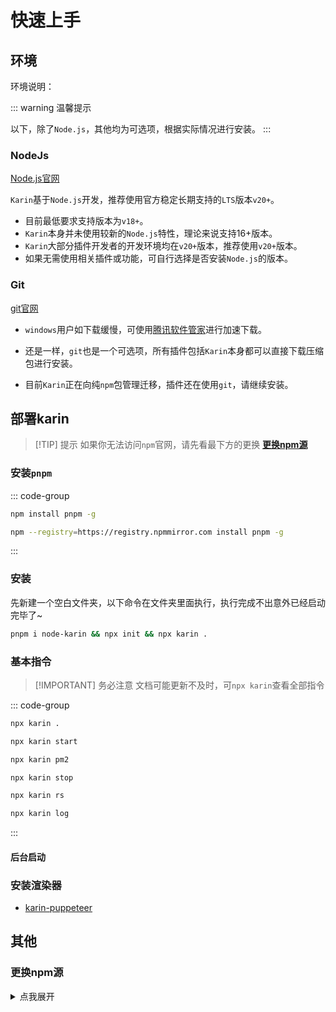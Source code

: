 # 快速上手

## 环境

环境说明：

::: warning 温馨提示

以下，除了`Node.js`，其他均为可选项，根据实际情况进行安装。
:::

### NodeJs <Badge type="danger" text="必装 " /> 

[Node.js官网][Node.js]

`Karin`基于`Node.js`开发，推荐使用官方稳定长期支持的`LTS`版本`v20+`。

- 目前最低要求支持版本为`v18+`。
- `Karin`本身并未使用较新的`Node.js`特性，理论来说支持16+版本。
- `Karin`大部分插件开发者的开发环境均在`v20+`版本，推荐使用`v20+`版本。
- 如果无需使用相关插件或功能，可自行选择是否安装`Node.js`的版本。

### Git <Badge type="danger" text="必装 " /> 

[git官网](https://git-scm.com/)

- `windows`用户如下载缓慢，可使用[腾讯软件管家][腾讯软件管家]进行加速下载。
- 还是一样，`git`也是一个可选项，所有插件包括`Karin`本身都可以直接下载压缩包进行安装。

- 目前`Karin`正在向纯`npm`包管理迁移，插件还在使用`git`，请继续安装。

## 部署karin

> [!TIP] 提示
> 如果你无法访问`npm`官网，请先看最下方的更换 [**更换npm源**](#更换npm源)

### 安装`pnpm`

::: code-group

```bash [官方源]
npm install pnpm -g
```

```bash [国内源]
npm --registry=https://registry.npmmirror.com install pnpm -g
```

:::

### 安装

先新建一个空白文件夹，以下命令在文件夹里面执行，执行完成不出意外已经启动完毕了~

```bash
pnpm i node-karin && npx init && npx karin .
```

### 基本指令

> [!IMPORTANT] 务必注意
> 文档可能更新不及时，可`npx karin`查看全部指令

::: code-group

```bash [前台启动]
npx karin .
```

```bash [前台启动]
npx karin start
```

```bash [后台启动]
npx karin pm2
```

```bash [后台停止]
npx karin stop
```

```bash [重启pm2]
npx karin rs
```

```bash [查看pm2日志]
npx karin log
```

:::

#### 后台启动

### 安装渲染器

- [karin-puppeteer](./render.md)

## 其他

### 更换npm源

<details>
  <summary>点我展开</summary>

::: warning 注意
如果你是中国大陆服务器，并且无法访问`npm`官方源，这里请务必更换为镜像源。
:::

- 查询当前镜像源

```bash
npm config get registry
```

- 更换镜像源

::: code-group

```bash [淘宝源]
npm config set registry https://registry.npmmirror.com
```

```bash [腾讯源]
# 在无法访问淘宝源的情况下，可以尝试使用腾讯源
npm config set registry https://mirrors.cloud.tencent.com/npm
```

```bash [官方源]
# 如果你需要恢复为官方源
npm config set registry https://registry.npmjs.org
```

:::

</details>


[Node.js]: https://nodejs.org/en
[腾讯软件管家]: https://sw.pcmgr.qq.com/1e05804bd17b358a8c88284df8331fcd/65fcde89/spcmgr/download/Git-2.44.0-64-bit.exe
[redis-windows]: https://github.com/redis-windows/redis-windows
